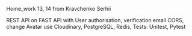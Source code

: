 Home_work 13, 14 from Kravchenko Serhii

REST API on FAST API with User authorisation, verification email
CORS, change Avatar use Cloudinary, PostgreSQL, Redis, Tests: Unitest, Pytest
